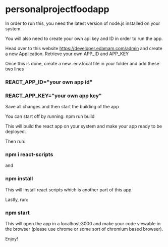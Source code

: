 # personalprojectfoodapp
In order to run this, you need the latest version of node.js installed on your system.

You will also need to create your own api key and ID in order to run the app. 

Head over to this website https://developer.edamam.com/admin and create a new Application. Retrieve your own APP_ID and APP_KEY

Once this is done, create a new .env.local file in your folder and add these two lines

### REACT_APP_ID="your own app id"
### REACT_APP_KEY="your own app key"

Save all changes and then start the building of the app


You can start off by running:
npm run build

This will build the react app on your system and make your app ready to be deployed.


Then run:
### npm i react-scripts
and
### npm install


This will install react scripts which is another part of this app.

Lastly, run:
### npm start

This will open the app in a localhost:3000 and make your code viewable in the browser (please use chrome or some sort of chromium based browser).

Enjoy!


